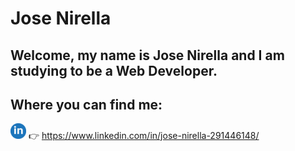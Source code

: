 # Jose Nirella

## Welcome, my name is Jose Nirella and I am studying to be a Web Developer.

## Where you can find me:

<img src="https://raw.githubusercontent.com/jnirella/jnirella/main/imagenes/linkedin_logo.png" width="25" height="25" /> :point_right: https://www.linkedin.com/in/jose-nirella-291446148/

